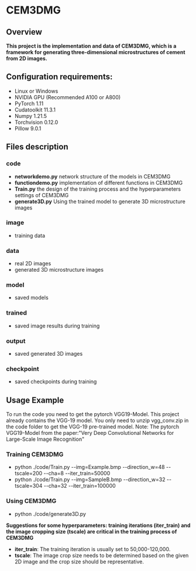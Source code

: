 # CEM3DMG

## Overview
**This project is the implementation and data of CEM3DMG, which is a framework for generating three-dimensional microstructures of cement from 2D images.**

## Configuration requirements:
* Linux or Windows
* NVIDIA GPU (Recommended A100 or A800) 
* PyTorch 1.11
* Cudatoolkit 11.3.1
* Numpy 1.21.5
* Torchvision 0.12.0
* Pillow 9.0.1

## Files description
### code
* **networkdemo.py** network structure of the models in CEM3DMG
* **functiondemo.py** implementation of different functions in CEM3DMG
* **Train.py** the design of the training process and the hyperparameters settings of CEM3DMG
* **generate3D.py** Using the trained model to generate 3D microstructure images
### image
* training data
### data
* real 2D images
* generated 3D microstructure images
### model
* saved models
### trained
* saved image results during training
### output
* saved generated 3D images
### checkpoint
* saved checkpoints during training

## Usage Example
To run the code you need to get the pytorch VGG19-Model. This project already contains the VGG-19 model. You only need to unzip vgg_conv.zip in the code folder to get the VGG-19 pre-trained model. Note: The pytorch VGG19-Model from the paper:"Very Deep Convolutional Networks for Large-Scale Image Recognition"
### Training CEM3DMG
* python ./code/Train.py --img=Example.bmp --direction_w=48  --tscale=200 --cha=8 --iter_train=50000
* python ./code/Train.py --img=SampleB.bmp --direction_w=32  --tscale=304 --cha=32 --iter_train=100000
### Using CEM3DMG
* python ./code/generate3D.py

**Suggestions for some hyperparameters: training iterations (iter_train) and the image cropping size (tscale) are critical in the training process of CEM3DMG**
* **iter_train**: The training iteration is usually set to 50,000-120,000.
* **tscale**: The image crop size needs to be determined based on the given 2D image and the crop size should be representative.

